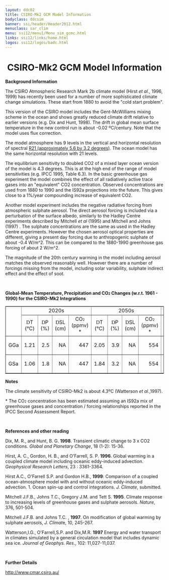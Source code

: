 ```yaml
---
layout: ddc02
title: CSIRO-Mk2 GCM Model Information
bodyclass: ddcsim
banner: ssi/header/Header2012.html
menuclass: sar_clim
menu: ssi12/menu1/Menu_sim_gcmc.html
links: ssi12/links/home.html
logos: ssi12/logos/badc.html
---
```

 <div id="pagetitle">
 <h1 align="center">CSIRO-Mk2 GCM Model Information </h1>
 </div>
 <!-- End of Page Title Block -->
 
 
 <!-- Insert Model Info Here -->
 <P><B>Background Information</B></P>
 
 <P>The CSIRO Atmospheric Research Mark 2b climate model (Hirst
 <I>et al.</I>, 1996, 1999) has recently been used for a number
 of more sophisticated climate change simulations. These start
 from 1880 to avoid the &quot;cold start problem&quot;.</P>
 
 <P>This version of the CSIRO model includes the Gent-McWilliams
 mixing scheme in the ocean and shows greatly reduced climate drift
 relative to earlier versions (e.g. Dix and Hunt, 1998). The drift
 in global mean surface temperature in the new control run is about
 -0.02 &ordm;C/century. Note that the model uses flux correction.</P>
 
 <P>The model atmosphere has 9 levels in the vertical and horizontal
 resolution of spectral <A HREF="csiromk2_grid.html">R21
 (approximately 5.6 by 3.2 degrees)</A>. The ocean model has the same
 horizontal resolution with 21 levels.</P>
 
 <P>The equilibrium sensitivity to doubled CO2 of a mixed layer
 ocean version of the model is 4.3 degrees. This is at the high
 end of the range of model sensitivities (e.g. IPCC 1995, Table
 6.3). In the basic greenhouse gas experiment the model combines
 the effect of all radiatively active trace gases into an &quot;equivalent&quot;
 CO2 concentration. Observed concentrations are used from 1880
 to 1990 and the IS92a projections into the future. This gives
 close to a 1%/year compounding increase of equivalent CO2.</P>
 
 <P>Another model experiment includes the negative radiative forcing
 from atmospheric sulphate aerosol. The direct aerosol forcing
 is included via a perturbation of the surface albedo, similarly
 to the Hadley Centre experiments described by Mitchell <I>et al</I>
 (1995) and Mitchell and Johns (1997) . The sulphate concentrations
 are the same as used in the Hadley Centre experiments. However
 the chosen aerosol optical properties are different, giving a
 present day forcing due to anthropogenic sulphate of about -0.4
 W/m^2. This can be compared to the 1880-1990 greenhouse gas forcing
 of about 2 W/m^2.</P>
 
 <P>The magnitude of the 20th century warming in the model including
 aerosol matches the observed reasonably well. However there are
 a number of forcings missing from the model, including solar variability,
 sulphate indirect effect and the effect of soot.</P>
 
 <p>&nbsp;</p>
 
 <P><B>Global-Mean Temperature, Precipitation and CO<font size="-2">2</font> Changes
 (w.r.t. 1961 - 1990) for the CSIRO-Mk2 Integrations</B></P>
 
 <TABLE WIDTH="95%" BORDER="1" align="center" CELLPADDING="0" CELLSPACING="2">
 <TR>
 <td ROWSPAN="2" ></TD>
 <td COLSPAN="4" align="center">2020s</TD>
 <td COLSPAN="4" align="center">2050s</TD>
 <td COLSPAN="4" align="center">2080s</TD>
 </TR>
 <TR>
 <td ALIGN="CENTER" HEIGHT="30" WIDTH="8%"><font FACE="Symbol">D</font>T<BR
 CLEAR="ALL">(&deg;C)</td>
 <td ALIGN="CENTER" WIDTH="8%" HEIGHT="30"><font FACE="Symbol">D</font>P<BR
 CLEAR="ALL">(%)</td>
 <td ALIGN="CENTER" WIDTH="8%" HEIGHT="30"><font FACE="Symbol">D</font>SL<BR
 CLEAR="ALL">(cm)</td>
 <td ALIGN="CENTER" WIDTH="8%" HEIGHT="30">CO<font size="-2">2
 </font><BR CLEAR="ALL">(ppmv) *</td>
 <td ALIGN="CENTER" WIDTH="8%" HEIGHT="30"><font FACE="Symbol">D</font>T<BR
 CLEAR="ALL">(&deg;C)</td>
 <td ALIGN="CENTER" WIDTH="8%" HEIGHT="30"><font FACE="Symbol">D</font>P<BR
 CLEAR="ALL">(%)</td>
 <td ALIGN="CENTER" WIDTH="8%" HEIGHT="30"><font FACE="Symbol">D</font>SL<BR
 CLEAR="ALL">(cm)</td>
 <td ALIGN="CENTER" WIDTH="8%" HEIGHT="30">CO<font size="-2">2
 </font><BR CLEAR="ALL">(ppmv) *</td>
 <td ALIGN="CENTER" WIDTH="8%" HEIGHT="30"><font FACE="Symbol">D</font>T
 <BR CLEAR="ALL">(&deg;C)</td>
 <td ALIGN="CENTER" WIDTH="8%" HEIGHT="30"><font FACE="Symbol">D</font>P<BR
 CLEAR="ALL">(%)</td>
 <td ALIGN="CENTER" WIDTH="8%" HEIGHT="30"><font FACE="Symbol">D</font>SL<BR
 CLEAR="ALL">(cm)</td>
 <td ALIGN="CENTER" WIDTH="8%" HEIGHT="30">CO<font size="-2">2
 </font><BR CLEAR="ALL">(ppmv) *</td>
 </TR>
 <TR>
 <td WIDTH="8%" HEIGHT="18">GGa</TD>
 <td WIDTH="8%" HEIGHT="18">
 <p align="right">1.21</p></td>
 <td WIDTH="8%" HEIGHT="18">
 <p align="right">2.5</p></td>
 <td WIDTH="8%" HEIGHT="18">
 <p align="right">NA</p></td>
 <td WIDTH="8%" HEIGHT="18">
 <p align="right">447</p></td>
 <td WIDTH="8%" HEIGHT="18">
 <p align="right">2.05</p></td>
 <td WIDTH="8%" HEIGHT="18">
 <p align="right">3.9</p></td>
 <td WIDTH="8%" HEIGHT="18">
 <p align="right">NA</p></td>
 <td WIDTH="8%" HEIGHT="18">
 <p align="right">554</p></td>
 <td WIDTH="8%" HEIGHT="18">
 <p align="right">3.07</p></td>
 <td WIDTH="8%" HEIGHT="18">
 <p align="right">6.1</p></td>
 <td WIDTH="8%" HEIGHT="18">
 <p align="right">NA</p></td>
 <td WIDTH="8%" HEIGHT="18">
 <p align="right">697</p></td>
 </TR>
 <TR>
 <td WIDTH="8%" HEIGHT="17">GSa</TD>
 <td WIDTH="8%" HEIGHT="17">
 <p align="right">1.06</p></td>
 <td WIDTH="8%" HEIGHT="17">
 <p align="right">1.8</p></td>
 <td WIDTH="8%" HEIGHT="17">
 <p align="right">NA</p></td>
 <td WIDTH="8%" HEIGHT="17">
 <p align="right">447</p></td>
 <td WIDTH="8%" HEIGHT="17">
 <p align="right">1.84</p></td>
 <td WIDTH="8%" HEIGHT="17">
 <p align="right">3.2</p></td>
 <td WIDTH="8%" HEIGHT="17">
 <p align="right">NA</p></td>
 <td WIDTH="8%" HEIGHT="17">
 <p align="right">554</p></td>
 <td WIDTH="8%" HEIGHT="17">
 <p align="right">2.72</p></td>
 <td WIDTH="8%" HEIGHT="17">
 <p align="right">5.1</p></td>
 <td WIDTH="8%" HEIGHT="17">
 <p align="right">NA</p></td>
 <td WIDTH="8%" HEIGHT="17">
 <p align="right">697</p></td>
 </TR>
 </TABLE>
 
 <P><B>Notes</B></P>
 <P>The climate sensitivity of CSIRO-Mk2 is about 4.3&ordm;C (Watterson<I>
 et al</I>.,1997).</P>
 <P>* The CO<font size="-2">2</font> concentration has been estimated
 assuming an IS92a mix of greenhouse gases and concentration /
 forcing relationships reported in the IPCC Second Assessment Report.</P>
 
 <P>&nbsp;</P>
 
 
 <P><B>References and other reading</B></P>
 
 <P>Dix, M. R., and Hunt, B. G. <B>1998</B>. Transient climatic
 change to 3 x CO2 conditions. <I>Global and Planetary Change</I>,
 18 (1-2): 15-36.</P>
 
 <P>Hirst, A. C., Gordon, H. B., and O'Farrell, S. P. <B>1996</B>.
 Global warming in a coupled climate model including oceanic eddy-induced
 advection. <I>Geophysical Research Letters</I>, 23 : 3361-3364.</P>
 
 <P>Hirst A.C., O'Farrell S.P. and Gordon H.B., <B>1999</B>: Comparison
 of a coupled ocean-atmosphere model with and without oceanic eddy-induced
 advection. 1. Ocean spin-up and control integrations. <I>J. Climate</I>,
 submitted.</P>
 
 <P>Mitchell J.F.B., Johns T.C., Gregory J.M. and Tett S. <B>1995</B>.
 Climate response to increasing levels of greenhouse gases and
 sulphate aerosols. <I>Nature</I>, 376, 501-504.</P>
 
 <P>Mitchell J.F.B. and Johns T.C. , <B>1997</B>. On modification
 of global warming by sulphate aerosols, <I>J. Climat</I>e, 10,
 245-267.</P>
 
 <P>Watterson,I.G., O'Farrell,S.P. and Dix,M.R. <B>1997</B> Energy
 and water transport in climates simulated by a general circulation
 model that includes dynamic sea ice. <I>Journal of Geophys. Res</I>.,
 102: 11,027-11,037.</P>
 
 <P>&nbsp;</P>
 
 <P><B>Further Details</B></P>
 
 <P><A HREF="http://www.cmar.csiro.au/">http://www.cmar.csiro.au/</A>
 
 <p>&nbsp;</p>
 
 
 
 <p></p>
 
 <!-- end of center column -->
